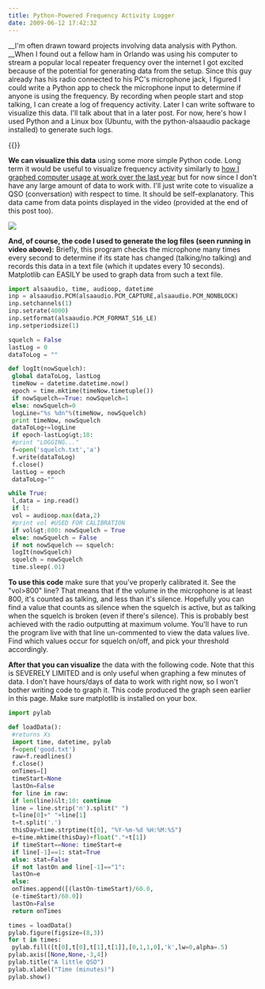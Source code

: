 ```yaml
---
title: Python-Powered Frequency Activity Logger
date: 2009-06-12 17:42:32
---
```




__I'm often drawn toward projects involving data analysis with Python. __When I found out a fellow ham in Orlando was using his computer to stream a popular local repeater frequency over the internet I got excited because of the potential for generating data from the setup. Since this guy already has his radio connected to his PC's microphone jack, I figured I could write a Python app to check the microphone input to determine if anyone is using the frequency. By recording when people start and stop talking, I can create a log of frequency activity. Later I can write software to visualize this data. I'll talk about that in a later post. For now, here's how I used Python and a Linux box (Ubuntu, with the python-alsaaudio package installed) to generate such logs.

{{<youtube wnqsv03hu3U>}}

__We can visualize this data__ using some more simple Python code. Long term it would be useful to visualize frequency activity similarly to [how I graphed computer usage at work over the last year](https://swharden.com/blog/2009-05-20-graphing-computer-usage/) but for now since I don't have any large amount of data to work with. I'll just write cote to visualize a QSO (conversation) with respect to time. It should be self-explanatory. This data came from data points displayed in the video (provided at the end of this post too).

<div class="text-center">

![](https://swharden.com/static/2009/06/12/qsographpng.png)

</div>

__And, of course, the code I used to generate the log files (seen running in video above):__ Briefly, this program checks the microphone many times every second to determine if its state has changed (talking/no talking) and records this data in a text file (which it updates every 10 seconds). Matplotlib can EASILY be used to graph data from such a text file.

```python
import alsaaudio, time, audioop, datetime
inp = alsaaudio.PCM(alsaaudio.PCM_CAPTURE,alsaaudio.PCM_NONBLOCK)
inp.setchannels(1)
inp.setrate(4000)
inp.setformat(alsaaudio.PCM_FORMAT_S16_LE)
inp.setperiodsize(1)

squelch = False
lastLog = 0
dataToLog = ""

def logIt(nowSquelch):
 global dataToLog, lastLog
 timeNow = datetime.datetime.now()
 epoch = time.mktime(timeNow.timetuple())
 if nowSquelch==True: nowSquelch=1
 else: nowSquelch=0
 logLine="%s %dn"%(timeNow, nowSquelch)
 print timeNow, nowSquelch
 dataToLog+=logLine
 if epoch-lastLog&gt;10:
 #print "LOGGING..."
 f=open('squelch.txt','a')
 f.write(dataToLog)
 f.close()
 lastLog = epoch
 dataToLog=""

while True:
 l,data = inp.read()
 if l:
 vol = audioop.max(data,2)
 #print vol #USED FOR CALIBRATION
 if vol&gt;800: nowSquelch = True
 else: nowSquelch = False
 if not nowSquelch == squelch:
 logIt(nowSquelch)
 squelch = nowSquelch
 time.sleep(.01)

```

__To use this code__ make sure that you've properly calibrated it. See the "vol&gt;800" line? That means that if the volume in the microphone is at least 800, it's counted as talking, and less than it's silence. Hopefully you can find a value that counts as silence when the squelch is active, but as talking when the squelch is broken (even if there's silence). This is probably best achieved with the radio outputting at maximum volume. You'll have to run the program live with that line un-commented to view the data values live. Find which values occur for squelch on/off, and pick your threshold accordingly.

__After that you can visualize__ the data with the following code. Note that this is SEVERELY LIMITED and is only useful when graphing a few minutes of data. I don't have hours/days of data to work with right now, so I won't bother writing code to graph it. This code produced the graph seen earlier in this page. Make sure matplotlib is installed on your box.

```python
import pylab

def loadData():
 #returns Xs
 import time, datetime, pylab
 f=open('good.txt')
 raw=f.readlines()
 f.close()
 onTimes=[]
 timeStart=None
 lastOn=False
 for line in raw:
 if len(line)&lt;10: continue
 line = line.strip('n').split(" ")
 t=line[0]+" "+line[1]
 t=t.split('.')
 thisDay=time.strptime(t[0], "%Y-%m-%d %H:%M:%S")
 e=time.mktime(thisDay)+float("."+t[1])
 if timeStart==None: timeStart=e
 if line[-1]==1: stat=True
 else: stat=False
 if not lastOn and line[-1]=="1":
 lastOn=e
 else:
 onTimes.append([(lastOn-timeStart)/60.0,
 (e-timeStart)/60.0])
 lastOn=False
 return onTimes

times = loadData()
pylab.figure(figsize=(8,3))
for t in times:
 pylab.fill([t[0],t[0],t[1],t[1]],[0,1,1,0],'k',lw=0,alpha=.5)
pylab.axis([None,None,-3,4])
pylab.title("A little QSO")
pylab.xlabel("Time (minutes)")
pylab.show()
```
